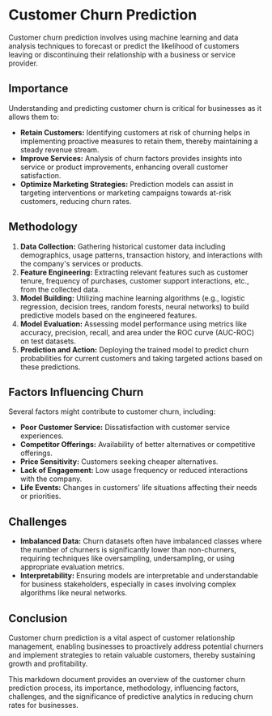 # Customer Churn Prediction

Customer churn prediction involves using machine learning and data analysis techniques to forecast or predict the likelihood of customers leaving or discontinuing their relationship with a business or service provider.

## Importance

Understanding and predicting customer churn is critical for businesses as it allows them to:

- **Retain Customers:** Identifying customers at risk of churning helps in implementing proactive measures to retain them, thereby maintaining a steady revenue stream.
- **Improve Services:** Analysis of churn factors provides insights into service or product improvements, enhancing overall customer satisfaction.
- **Optimize Marketing Strategies:** Prediction models can assist in targeting interventions or marketing campaigns towards at-risk customers, reducing churn rates.

## Methodology

1. **Data Collection:** Gathering historical customer data including demographics, usage patterns, transaction history, and interactions with the company's services or products.
2. **Feature Engineering:** Extracting relevant features such as customer tenure, frequency of purchases, customer support interactions, etc., from the collected data.
3. **Model Building:** Utilizing machine learning algorithms (e.g., logistic regression, decision trees, random forests, neural networks) to build predictive models based on the engineered features.
4. **Model Evaluation:** Assessing model performance using metrics like accuracy, precision, recall, and area under the ROC curve (AUC-ROC) on test datasets.
5. **Prediction and Action:** Deploying the trained model to predict churn probabilities for current customers and taking targeted actions based on these predictions.

## Factors Influencing Churn

Several factors might contribute to customer churn, including:

- **Poor Customer Service:** Dissatisfaction with customer service experiences.
- **Competitor Offerings:** Availability of better alternatives or competitive offerings.
- **Price Sensitivity:** Customers seeking cheaper alternatives.
- **Lack of Engagement:** Low usage frequency or reduced interactions with the company.
- **Life Events:** Changes in customers' life situations affecting their needs or priorities.

## Challenges

- **Imbalanced Data:** Churn datasets often have imbalanced classes where the number of churners is significantly lower than non-churners, requiring techniques like oversampling, undersampling, or using appropriate evaluation metrics.
- **Interpretability:** Ensuring models are interpretable and understandable for business stakeholders, especially in cases involving complex algorithms like neural networks.

## Conclusion

Customer churn prediction is a vital aspect of customer relationship management, enabling businesses to proactively address potential churners and implement strategies to retain valuable customers, thereby sustaining growth and profitability.

This markdown document provides an overview of the customer churn prediction process, its importance, methodology, influencing factors, challenges, and the significance of predictive analytics in reducing churn rates for businesses.
